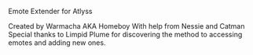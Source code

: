Emote Extender for Atlyss

Created by Warmacha AKA Homeboy
With help from Nessie and Catman
Special thanks to Limpid Plume for discovering the method to accessing emotes and adding new ones.
